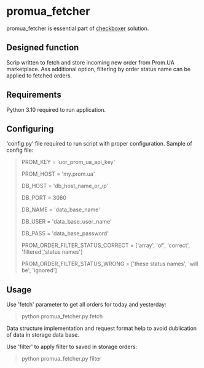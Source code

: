 # promua_fetcher
promua_fetcher is essential part of [checkboxer](../README.md) solution.

## Designed function
Scrip written to fetch and store incoming new order from Prom.UA marketplace.
Ass additional option, filtering by order status name can be applied to fetched orders.

## Requirements
Python 3.10 required to run application.

## Configuring
'config.py' file required to run script with proper configuration.
Sample of config file:
>PROM_KEY = 'uor_prom_ua_api_key'
>
>PROM_HOST = 'my.prom.ua'
> 
>DB_HOST = 'db_host_name_or_ip'
> 
>DB_PORT = 3060
> 
>DB_NAME = 'data_base_name'
> 
>DB_USER = 'data_base_user_name'
> 
>DB_PASS = 'data_base_password'
> 
>PROM_ORDER_FILTER_STATUS_CORRECT = ['array', 'of', 'correct', 'filtered','status names']
> 
>PROM_ORDER_FILTER_STATUS_WRONG = ['these status names', 'will be', 'ignored']

## Usage
Use 'fetch' parameter to get all orders for today and yesterday:
> python promua_fetcher.py fetch

Data structure implementation and request format help to avoid dublication of data in storage data base. 

Use 'filter' to apply filter to saved in storage orders:
> python promua_fetcher.py filter